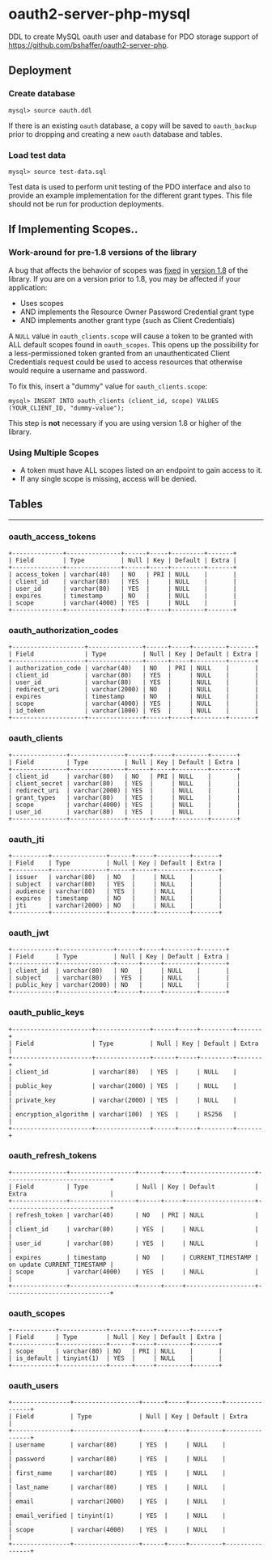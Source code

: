 oauth2-server-php-mysql
=======================
DDL to create MySQL oauth user and database for PDO storage support of https://github.com/bshaffer/oauth2-server-php.

## Deployment

### Create database

    mysql> source oauth.ddl

If there is an existing `oauth` database, a copy will be saved to `oauth_backup` prior to dropping and creating a new `oauth` database and tables.

### Load test data

    mysql> source test-data.sql

Test data is used to perform unit testing of the PDO interface and also to provide an example implementation for the different grant types. This file should not be run for production deployments.

## If Implementing Scopes..

### Work-around for pre-1.8 versions of the library

A bug that affects the behavior of scopes was [fixed](https://github.com/bshaffer/oauth2-server-php/commit/4ccfab7d490d81e0c3e610f4309acb64976e626e) in [version 1.8](https://github.com/bshaffer/oauth2-server-php/tree/v1.8.0) of the library. If you are on a version prior to 1.8, you may be affected if your application:

* Uses scopes
* AND implements the Resource Owner Password Credential grant type
* AND implements another grant type (such as Client Credentials)

A `NULL` value in `oauth_clients.scope` will cause a token to be granted with ALL default scopes found in `oauth_scopes`. This opens up the possibility for a less-permissioned token granted from an unauthenticated Client Credentials request could be used to access resources that otherwise would require a username and password.

To fix this, insert a "dummy" value for `oauth_clients.scope`:

    mysql> INSERT INTO oauth_clients (client_id, scope) VALUES (YOUR_CLIENT_ID, "dummy-value");

This step is **not** necessary if you are using version 1.8 or higher of the library.

### Using Multiple Scopes

* A token must have ALL scopes listed on an endpoint to gain access to it.
* If any single scope is missing, access will be denied.

## Tables
------
### oauth_access_tokens
```
+--------------+---------------+------+-----+---------+-------+
| Field        | Type          | Null | Key | Default | Extra |
+--------------+---------------+------+-----+---------+-------+
| access_token | varchar(40)   | NO   | PRI | NULL    |       |
| client_id    | varchar(80)   | YES  |     | NULL    |       |
| user_id      | varchar(80)   | YES  |     | NULL    |       |
| expires      | timestamp     | NO   |     | NULL    |       |
| scope        | varchar(4000) | YES  |     | NULL    |       |
+--------------+---------------+------+-----+---------+-------+
```
### oauth_authorization_codes
```
+--------------------+---------------+------+-----+---------+-------+
| Field              | Type          | Null | Key | Default | Extra |
+--------------------+---------------+------+-----+---------+-------+
| authorization_code | varchar(40)   | NO   | PRI | NULL    |       |
| client_id          | varchar(80)   | YES  |     | NULL    |       |
| user_id            | varchar(80)   | YES  |     | NULL    |       |
| redirect_uri       | varchar(2000) | NO   |     | NULL    |       |
| expires            | timestamp     | NO   |     | NULL    |       |
| scope              | varchar(4000) | YES  |     | NULL    |       |
| id_token           | varchar(1000) | YES  |     | NULL    |       |
+--------------------+---------------+------+-----+---------+-------+
```
### oauth_clients
```
+---------------+---------------+------+-----+---------+-------+
| Field         | Type          | Null | Key | Default | Extra |
+---------------+---------------+------+-----+---------+-------+
| client_id     | varchar(80)   | NO   | PRI | NULL    |       |
| client_secret | varchar(80)   | YES  |     | NULL    |       |
| redirect_uri  | varchar(2000) | YES  |     | NULL    |       |
| grant_types   | varchar(80)   | YES  |     | NULL    |       |
| scope         | varchar(4000) | YES  |     | NULL    |       |
| user_id       | varchar(80)   | YES  |     | NULL    |       |
+---------------+---------------+------+-----+---------+-------+
```
### oauth_jti
```
+----------+---------------+------+-----+---------+-------+
| Field    | Type          | Null | Key | Default | Extra |
+----------+---------------+------+-----+---------+-------+
| issuer   | varchar(80)   | NO   |     | NULL    |       |
| subject  | varchar(80)   | YES  |     | NULL    |       |
| audience | varchar(80)   | YES  |     | NULL    |       |
| expires  | timestamp     | NO   |     | NULL    |       |
| jti      | varchar(2000) | NO   |     | NULL    |       |
+----------+---------------+------+-----+---------+-------+
```
### oauth_jwt
```
+------------+---------------+------+-----+---------+-------+
| Field      | Type          | Null | Key | Default | Extra |
+------------+---------------+------+-----+---------+-------+
| client_id  | varchar(80)   | NO   |     | NULL    |       |
| subject    | varchar(80)   | YES  |     | NULL    |       |
| public_key | varchar(2000) | NO   |     | NULL    |       |
+------------+---------------+------+-----+---------+-------+
```
### oauth_public_keys
```
+----------------------+---------------+------+-----+---------+-------+
| Field                | Type          | Null | Key | Default | Extra |
+----------------------+---------------+------+-----+---------+-------+
| client_id            | varchar(80)   | YES  |     | NULL    |       |
| public_key           | varchar(2000) | YES  |     | NULL    |       |
| private_key          | varchar(2000) | YES  |     | NULL    |       |
| encryption_algorithm | varchar(100)  | YES  |     | RS256   |       |
+----------------------+---------------+------+-----+---------+-------+
```
### oauth_refresh_tokens
```
+---------------+------------------+------+-----+-------------------+-----------------------------+
| Field         | Type             | Null | Key | Default           | Extra                       |
+---------------+------------------+------+-----+-------------------+-----------------------------+
| refresh_token | varchar(40)      | NO   | PRI | NULL              |                             |
| client_id     | varchar(80)      | YES  |     | NULL              |                             |
| user_id       | varchar(80)      | YES  |     | NULL              |                             |
| expires       | timestamp        | NO   |     | CURRENT_TIMESTAMP | on update CURRENT_TIMESTAMP |
| scope         | varchar(4000)    | YES  |     | NULL              |                             |
+---------------+------------------+------+-----+-------------------+-----------------------------+
```
### oauth_scopes
```
+------------+-------------+------+-----+---------+-------+
| Field      | Type        | Null | Key | Default | Extra |
+------------+-------------+------+-----+---------+-------+
| scope      | varchar(80) | NO   | PRI | NULL    |       |
| is_default | tinyint(1)  | YES  |     | NULL    |       |
+------------+-------------+------+-----+---------+-------+
```
### oauth_users
```
+----------------+------------------+------+-----+---------+----------------+
| Field          | Type             | Null | Key | Default | Extra          |
+----------------+------------------+------+-----+---------+----------------+
| username       | varchar(80)      | YES  |     | NULL    |                |
| password       | varchar(80)      | YES  |     | NULL    |                |
| first_name     | varchar(80)      | YES  |     | NULL    |                |
| last_name      | varchar(80)      | YES  |     | NULL    |                |
| email          | varchar(2000)    | YES  |     | NULL    |                |
| email_verified | tinyint(1)       | YES  |     | NULL    |                |
| scope          | varchar(4000)    | YES  |     | NULL    |                |
+----------------+------------------+------+-----+---------+----------------+
```
